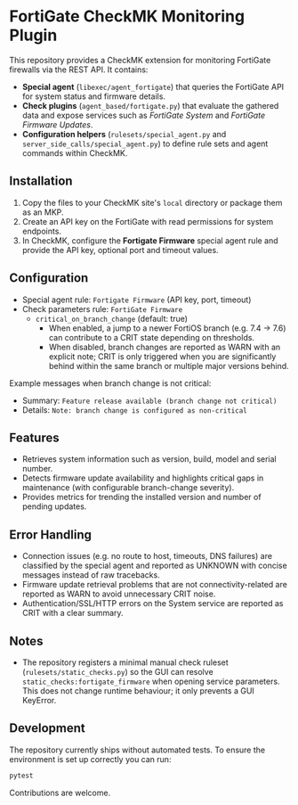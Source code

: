# FortiGate CheckMK Monitoring Plugin

This repository provides a CheckMK extension for monitoring FortiGate firewalls via the REST API. It contains:

- **Special agent** (`libexec/agent_fortigate`) that queries the FortiGate API for system status and firmware details.
- **Check plugins** (`agent_based/fortigate.py`) that evaluate the gathered data and expose services such as *FortiGate System* and *FortiGate Firmware Updates*.
- **Configuration helpers** (`rulesets/special_agent.py` and `server_side_calls/special_agent.py`) to define rule sets and agent commands within CheckMK.

## Installation

1. Copy the files to your CheckMK site's `local` directory or package them as an MKP.
2. Create an API key on the FortiGate with read permissions for system endpoints.
3. In CheckMK, configure the **Fortigate Firmware** special agent rule and provide the API key, optional port and timeout values.

## Configuration

- Special agent rule: `Fortigate Firmware` (API key, port, timeout)
- Check parameters rule: `FortiGate Firmware`
  - `critical_on_branch_change` (default: true)
    - When enabled, a jump to a newer FortiOS branch (e.g. 7.4 → 7.6) can contribute to a CRIT state depending on thresholds.
    - When disabled, branch changes are reported as WARN with an explicit note; CRIT is only triggered when you are significantly behind within the same branch or multiple major versions behind.

Example messages when branch change is not critical:

- Summary: `Feature release available (branch change not critical)`
- Details: `Note: branch change is configured as non-critical`

## Features

- Retrieves system information such as version, build, model and serial number.
- Detects firmware update availability and highlights critical gaps in maintenance (with configurable branch-change severity).
- Provides metrics for trending the installed version and number of pending updates.

## Error Handling

- Connection issues (e.g. no route to host, timeouts, DNS failures) are classified by the special agent and reported as UNKNOWN with concise messages instead of raw tracebacks.
- Firmware update retrieval problems that are not connectivity-related are reported as WARN to avoid unnecessary CRIT noise.
- Authentication/SSL/HTTP errors on the System service are reported as CRIT with a clear summary.

## Notes

- The repository registers a minimal manual check ruleset (`rulesets/static_checks.py`) so the GUI can resolve `static_checks:fortigate_firmware` when opening service parameters. This does not change runtime behaviour; it only prevents a GUI KeyError.

## Development

The repository currently ships without automated tests. To ensure the environment is set up correctly you can run:

```bash
pytest
```

Contributions are welcome.
